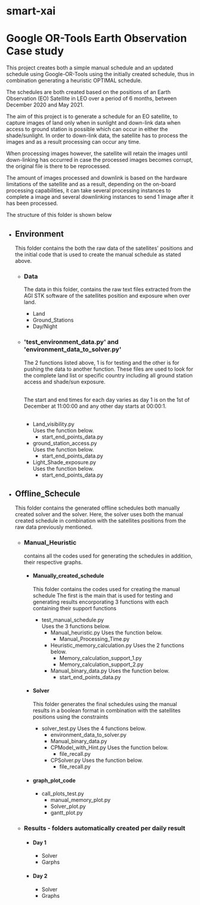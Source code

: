 # smart-xai 
# Google OR-Tools Earth Observation Case study

This project creates both a simple manual schedule and an updated schedule using Google-OR-Tools using the initially 
created schedule, thus in combination generating a heuristic OPTIMAL schedule.

The schedules are both created based on the positions of an Earth Observation (EO) Satellite in LEO over a period 
of 6 months, between December 2020 and May 2021.

The aim of this project is to generate a schedule for an EO satellite, to capture images of land only when in sunlight 
and down-link data when access to ground station is possible which can occur in either the shade/sunlight. 
In order to down-link data, the satellite has to process the images and as a result processing can occur any time.

When processing images however, the satellite will retain the images until down-linking has occurred in case the
processed images becomes corrupt, the original file is there to be reprocessed.

The amount of images processed and downlink is based on the hardware limitations of the satellite and as a result, 
depending on the on-board processing capabilities, it can take several processing instances to complete a image and 
several downlinking instances to send 1 image after it has been processed.

The structure of this folder is shown below


 - ## Environment
    This folder contains the both the raw data of the satellites' positions and the initial code that
     is used to create the manual schedule as stated above.
      - ### Data
        The data in this folder, contains the raw text files extracted from the AGI STK software of the 
        satellites position and exposure when over land.
          - Land
          - Ground_Stations
          - Day/Night
      - ### 'test_environment_data.py' and 'environment_data_to_solver.py' 
          The 2 functions listed above, 1 is for testing and the other is for pushing the data to another function.
          These files are used to look for the complete land list or specific country including all ground station access and shade/sun exposure.<br/>
      
          <br/>The start and end times for each day varies as day 1 is on the 1st of December at 11:00:00 and any other day starts at 00:00:1.<br/><br/>
          - Land_visibility.py <br/>
             Uses the function below.
              - start_end_points_data.py
          - ground_station_access.py<br/>
             Uses the function below.
              - start_end_points_data.py
          - Light_Shade_exposure.py<br/>
             Uses the function below.
             - start_end_points_data.py

 - ## Offline_Schecule
    This folder contains the generated offline schedules both manually created solver and the 
    solver. Here, the solver uses both the manual created schedule in combination with the satellites positions from the 
    raw data previously mentioned.
      - ### Manual_Heuristic
        contains all the codes used for generating the schedules in addition, their respective graphs.
          - #### Manually_created_schedule
              This folder contains the codes used for creating the manual schedule
              The first is the main that is used for testing and generating results encorporating 3 functions
              with each containing their support functions
               - test_manual_schedule.py<br/> 
                   Uses the 3 functions  below.
                    - Manual_heuristic.py
                        Uses the function below.
                        - Manual_Processing_Time.py
                    - Heuristic_memory_calculation.py
                       Uses the 2 functions below.
                         - Memory_calculation_support_1.py
                         - Memory_calculation_support_2.py
                    - Manual_binary_data.py
                       Uses the function below.
                         - start_end_points_data.py
        
          - #### Solver
            This folder generates the final schedules using the manual results in a boolean format
            in combination with the satellites positions using the constraints
            
            - solver_test.py
               Uses the 4 functions below.
               - environment_data_to_solver.py
               - Manual_binary_data.py
               - CPModel_with_Hint.py
                 Uses the function below.
                  - file_recall.py
               - CPSolver.py
                 Uses the function below.
                  - file_recall.py
          
          - #### graph_plot_code
              - call_plots_test.py
                  - manual_memory_plot.py
                  - Solver_plot.py
                  - gantt_plot.py
     
      - ### Results - folders automatically created per daily result
           - #### Day 1
               - Solver
               - Garphs
           - #### Day 2
               - Solver
               - Graphs
